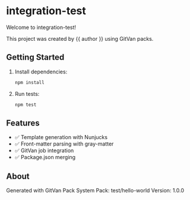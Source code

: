 # integration-test

Welcome to integration-test!

This project was created by {{ author }} using GitVan packs.

## Getting Started

1. Install dependencies:
   ```bash
   npm install
   ```

2. Run tests:
   ```bash
   npm test
   ```

## Features

- ✅ Template generation with Nunjucks
- ✅ Front-matter parsing with gray-matter
- ✅ GitVan job integration
- ✅ Package.json merging

## About

Generated with GitVan Pack System
Pack: test/hello-world
Version: 1.0.0